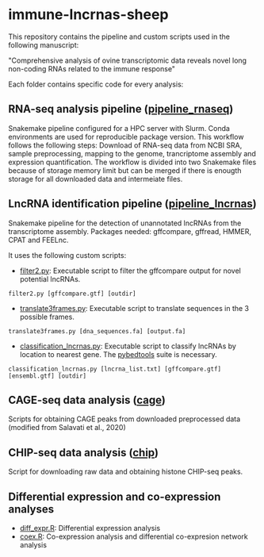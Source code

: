 # immune-lncrnas-sheep
This repository contains the pipeline and custom scripts used in the following manuscript:

"Comprehensive analysis of ovine transcriptomic data reveals novel long non-coding RNAs related to the immune response"

Each folder contains specific code for every analysis:

## RNA-seq analysis pipeline ([pipeline_rnaseq](pipeline_rnaseq))

Snakemake pipeline configured for a HPC server with Slurm. Conda environments are used for reproducible package version. This workflow follows the following steps: Download of RNA-seq data from NCBI SRA, sample preprocessing, mapping to the genome, trancriptome assembly and expression quantification. The workflow is divided into two Snakemake files because of storage memory limit but can be merged if there is enougth storage for all downloaded data and intermeiate files.

## LncRNA identification pipeline ([pipeline_lncrnas](pipeline_lncrnas))

Snakemake pipeline for the detection of unannotated lncRNAs from the transcriptome assembly. Packages needed: gffcompare, gffread, HMMER, CPAT and FEELnc.

It uses the following custom scripts:

* [filter2.py](/pipeline_lncrnas/scripts/filter2.py): Executable script to filter the gffcompare output for novel potential lncRNAs.

`filter2.py [gffcompare.gtf] [outdir]`

* [translate3frames.py](/pipeline_lncrnas/scripts/translate3frames.py): Executable script to translate sequences in the 3 possible frames.

`translate3frames.py [dna_sequences.fa] [output.fa]`

* [classification_lncrnas.py](/pipeline_lncrnas/scripts/classification_lncrnas.py): Executable script to classify lncRNAs by location to nearest gene. The [pybedtools](https://github.com/daler/pybedtools) suite is necessary.

`classification_lncrnas.py [lncrna_list.txt] [gffcompare.gtf] [ensembl.gtf] [outdir]`

## CAGE-seq data analysis ([cage](cage))

Scripts for obtaining CAGE peaks from downloaded preprocessed data (modified from Salavati et al., 2020)

## CHIP-seq data analysis ([chip](chip))

Script for downloading raw data and obtaining histone CHIP-seq peaks.

## Differential expression and co-expression analyses

* [diff_expr.R](/diff_expr.R): Differential expression analysis
* [coex.R](/coex.R): Co-expression analysis and differential co-expresion network analysis
